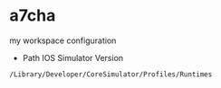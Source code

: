# a7cha
my workspace configuration


- Path IOS Simulator Version
```
/Library/Developer/CoreSimulator/Profiles/Runtimes
```
